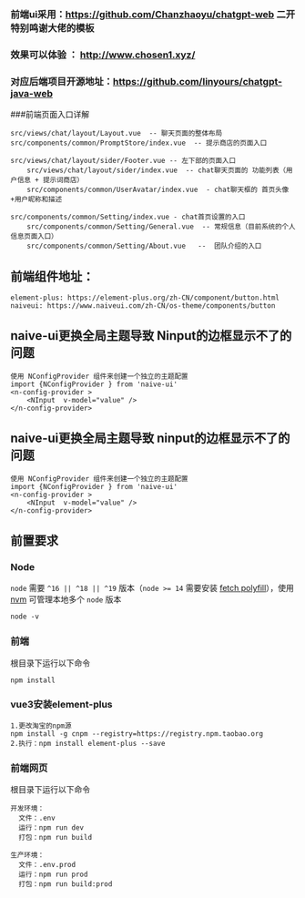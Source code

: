 ### 前端ui采用：https://github.com/Chanzhaoyu/chatgpt-web 二开  特别鸣谢大佬的模板
### 效果可以体验 ： http://www.chosen1.xyz/
### 对应后端项目开源地址：https://github.com/linyours/chatgpt-java-web

###前端页面入口详解

    src/views/chat/layout/Layout.vue  -- 聊天页面的整体布局
    src/components/common/PromptStore/index.vue  -- 提示商店的页面入口

    src/views/chat/layout/sider/Footer.vue -- 左下部的页面入口
        src/views/chat/layout/sider/index.vue  -- chat聊天页面的 功能列表（用户信息 + 提示词商店）
        src/components/common/UserAvatar/index.vue  - chat聊天框的 首页头像+用户昵称和描述

    src/components/common/Setting/index.vue - chat首页设置的入口
        src/components/common/Setting/General.vue  -- 常规信息（目前系统的个人信息页面入口）
        src/components/common/Setting/About.vue   --  团队介绍的入口

## 前端组件地址：
    element-plus: https://element-plus.org/zh-CN/component/button.html
    naiveui: https://www.naiveui.com/zh-CN/os-theme/components/button

## naive-ui更换全局主题导致 Ninput的边框显示不了的问题
    使用 NConfigProvider 组件来创建一个独立的主题配置
    import {NConfigProvider } from 'naive-ui'
    <n-config-provider >
        <NInput  v-model="value" />
    </n-config-provider>

## naive-ui更换全局主题导致 ninput的边框显示不了的问题
    使用 NConfigProvider 组件来创建一个独立的主题配置
    import {NConfigProvider } from 'naive-ui'
    <n-config-provider >
        <NInput  v-model="value" />
    </n-config-provider>

## 前置要求

### Node

`node` 需要 `^16 || ^18 || ^19` 版本（`node >= 14` 需要安装 [fetch polyfill](https://github.com/developit/unfetch#usage-as-a-polyfill)），使用 [nvm](https://github.com/nvm-sh/nvm) 可管理本地多个 `node` 版本

```shell
node -v
```
### 前端
根目录下运行以下命令
```shell
npm install
```
### vue3安装element-plus
    1.更改淘宝的npm源
    npm install -g cnpm --registry=https://registry.npm.taobao.org
    2.执行：npm install element-plus --save

### 前端网页
根目录下运行以下命令
```shell
开发环境：
  文件：.env
  运行：npm run dev
  打包：npm run build
```
```shell
生产环境：
  文件：.env.prod
  运行：npm run prod
  打包：npm run build:prod
```
